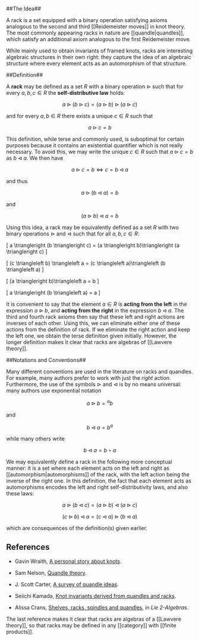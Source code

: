 ##The Idea##

A rack is a set equipped with a binary operation satisfying axioms analogous to the second and third [[Reidemeister moves]] in knot theory.  The most commonly appearing racks in nature are [[quandle|quandles]], which satisfy an additional axiom analogous to the first Reidemeister move.

While mainly used to obtain invariants of framed knots, racks are interesting algebraic structures in their own right: they capture the idea of an algebraic structure where every element acts as an automorphism of that structure.

##Definition##

A **rack** may be defined as a set $R$ with a binary operation $\triangleright$ such that
for every $a, b, c \in R$ the **self-distributive law** holds:

$$a \triangleright (b \triangleright c) = (a  \triangleright b)\triangleright (a \triangleright  c)$$

and for every $a,b \in R$ there exists a unique
$c \in R$ such that 

$$a \triangleright c = b$$

This definition, while terse and commonly used, is suboptimal for certain purposes because it contains an existential quantifier which is not really necessary. To avoid this,  we may write the unique $c \in R$ such that $a \triangleright c = b$ as $b \triangleleft a$.  We then have

$$ a \triangleright c = b \iff  c = b \triangleleft a $$

and thus 

$$ a \triangleright (b \triangleleft a) = b$$ 

and

$$(a \triangleright b) \triangleleft a = b$$

Using this idea, a rack may be equivalently defined as a set $R$ with two binary operations $\triangleright$ and $\triangleleft$ such that for all $a, b, c \in R$:

\[ a \triangleright (b \triangleright c) = (a \triangleright b)\triangleright (a \triangleright  c)   \]

\[ (c \triangleleft b) \triangleleft a = (c \triangleleft a)\triangleleft (b \triangleleft a)  \]

\[ (a \triangleright b)\triangleleft a = b \]

\[ a \triangleright (b \triangleleft a) = a \]

It is convenient to say that the element $a \in R$ is **acting from the left** in the expression $a \triangleright b$, and **acting from the right** in the expression $b \triangleleft a$.  The third and fourth rack axioms then say that these left and right actions are inverses of each other.  Using this, we can eliminate either one of these actions from the definition of rack.  If we eliminate the right action and keep the left one, we obtain the terse definition given initially.   However, the longer definition makes it clear that racks are algebras of [[Lawvere theory]].

##Notations and Conventions##

Many different conventions are used in the literature on racks and quandles.  For example, many authors prefer to work with just the _right_ action.  Furthermore, the use of the symbols $\triangleright$ and $\triangleleft$ is by no means universal: many authors use exponential notation 

$$ a \triangleright b = {}^a b $$

and

$$ b \triangleleft a = b^{a} $$

while many others write

$$ b \triangleleft a = b \star a $$

We may equivalently define a rack in the following more conceptual manner: it is a set where each element acts on the left and right as [[automorphism|automorphisms]] of the rack, with the left action being the inverse of the right one.  In this definition, the fact that each element acts as automorphisms encodes the left and right self-distributivity laws, and also these laws:

$$ a \triangleright (b \triangleleft c) = (a \triangleright b)\triangleleft (a \triangleright  c)$$ 

$$(c \triangleright b) \triangleleft a = (c \triangleleft a)\triangleright (b \triangleleft a)$$

which are consequences of the definition(s) given earlier.

## References ##

* Gavin Wraith, [A personal story about knots](http://www.wra1th.plus.com/gcw/rants/math/Rack.html).

* Sam Nelson, [Quandle theory](http://www.esotericka.org/pomona/quandles.html).

* J. Scott Carter, [A survey of quandle ideas](http://arxiv.org/abs/1002.4429).

* Seiichi Kamada, [Knot invariants derived from quandles and racks](http://arxiv.org/abs/math/0211096).

* Alissa Crans, [Shelves, racks, spindles and quandles](http://arxiv.org/PS_cache/math/pdf/0409/0409602v1.pdf#page=56), in _Lie 2-Algebras_.

The last reference makes it clear that racks are algebras of a [[Lawvere theory]], so that racks may be defined in any [[category]] with [[finite products]].